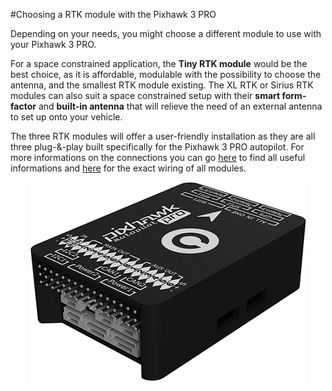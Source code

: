 #Choosing a RTK module with the Pixhawk 3 PRO

Depending on your needs, you might choose a different module to use with your Pixhawk 3 PRO. 

For a space constrained application, the **Tiny RTK module** would be the best choice, as it is affordable, modulable with the possibility to choose the antenna, and the smallest RTK module existing. The XL RTK or Sirius RTK modules can also suit a space constrained setup with their **smart form-factor** and **built-in antenna** that will relieve the need of an external antenna to set up onto your vehicle. 

The three RTK modules will offer a user-friendly installation as they are all three plug-&-play built specifically for the Pixhawk 3 PRO autopilot. For more informations on the connections you can go [here](https://valentinipanini.gitbooks.io/doc-rtk/content/rtkmodules/schematics.html) to find all useful informations and [here](https://valentinipanini.gitbooks.io/doc-rtk/content/rtkmodules/specs.html) for the exact wiring of all modules.

<p align="center">
  <img src="./images/pix3dside.png?raw=true" alt="Pixhawk 3 PRO autopilot"/>
</p>

